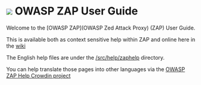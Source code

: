 # [![](https://raw.githubusercontent.com/wiki/zaproxy/zaproxy/images/zap32x32.png)](https://www.owasp.org/index.php/ZAP) OWASP ZAP User Guide

Welcome to the [OWASP ZAP](OWASP Zed Attack Proxy) (ZAP) User Guide.

This is available both as context sensitive help within ZAP and online here in the [wiki](https://github.com/zaproxy/zap-core-help/wiki)

The English help files are under the [/src/help/zaphelp](https://github.com/psiinon/zap-core-help/tree/master/src/help/zaphelp) directory.

You can help translate those pages into other languages via the [OWASP ZAP Help Crowdin project](https://crowdin.com/project/owasp-zap-help)
